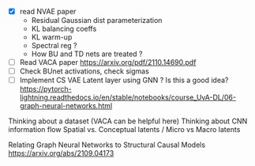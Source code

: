 - [x] read NVAE paper
	- Residual Gaussian dist parameterization
	- KL balancing coeffs
	- KL warm-up
	- Spectral reg ?
	- How BU and TD nets are treated ?
- [ ] Read VACA paper https://arxiv.org/pdf/2110.14690.pdf
- [ ] Check BUnet activations, check sigmas
- [ ] Implement CS VAE Latent layer using GNN ? Is this a good idea? 
https://pytorch-lightning.readthedocs.io/en/stable/notebooks/course_UvA-DL/06-graph-neural-networks.html

Thinking about a dataset (VACA can be helpful here)
Thinking about CNN information flow
Spatial vs. Conceptual latents / Micro vs Macro latents

Relating Graph Neural Networks to Structural Causal Models https://arxiv.org/abs/2109.04173





